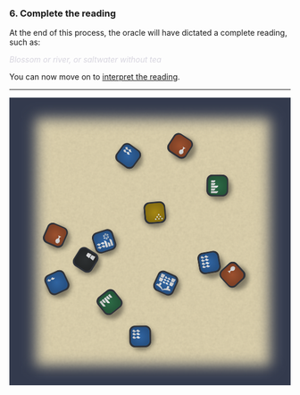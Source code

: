### 6. Complete the reading

At the end of this process, the oracle will have dictated a complete reading, such as:

<span style='color: #d7d5dfff;'>_Blossom or river, or saltwater without tea_</span>

You can now move on to [interpret the reading](/oracleinterpret.html).

---

![Method Step 1|600](/content/media/world/oracle/methodstep1.png)

